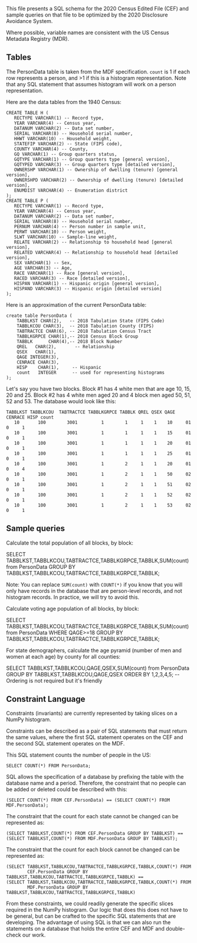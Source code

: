 This file presents a SQL schema for the 2020 Census Edited File (CEF)
and sample queries on that file to be optimized by the 2020 Disclosure
Avoidance System.

Where possible, variable names are consistent with the US Census
Metadata Registry (MDR).

## Tables

The PersonData table is taken from the MDF specification.
`count` is 1 if each row represents a person, and >1 if this is a
histogram representation. Note that any SQL statement that assumes
histogram will work on a person representation.


Here are the data tables from the 1940 Census:
```
CREATE TABLE H (
   RECTYPE VARCHAR(1) -- Record type,
   YEAR VARCHAR(4) -- Census year,
   DATANUM VARCHAR(2) -- Data set number,
   SERIAL VARCHAR(8) -- Household serial number,
   HHWT VARCHAR(10) -- Household weight,
   STATEFIP VARCHAR(2) -- State (FIPS code),
   COUNTY VARCHAR(4) -- County,
   GQ VARCHAR(1) -- Group quarters status,
   GQTYPE VARCHAR(1) -- Group quarters type [general version],
   GQTYPED VARCHAR(3) -- Group quarters type [detailed version],
   OWNERSHP VARCHAR(1) -- Ownership of dwelling (tenure) [general version],
   OWNERSHPD VARCHAR(2) -- Ownership of dwelling (tenure) [detailed version],
   ENUMDIST VARCHAR(4) -- Enumeration district
);
CREATE TABLE P (
   RECTYPE VARCHAR(1) -- Record type,
   YEAR VARCHAR(4) -- Census year,
   DATANUM VARCHAR(2) -- Data set number,
   SERIAL VARCHAR(8) -- Household serial number,
   PERNUM VARCHAR(4) -- Person number in sample unit,
   PERWT VARCHAR(10) -- Person weight,
   SLWT VARCHAR(10) -- Sample-line weight,
   RELATE VARCHAR(2) -- Relationship to household head [general version],
   RELATED VARCHAR(4) -- Relationship to household head [detailed version],
   SEX VARCHAR(1) -- Sex,
   AGE VARCHAR(3) -- Age,
   RACE VARCHAR(1) -- Race [general version],
   RACED VARCHAR(3) -- Race [detailed version],
   HISPAN VARCHAR(1) -- Hispanic origin [general version],
   HISPAND VARCHAR(3) -- Hispanic origin [detailed version]
);
```

Here is an approximation of the current PersonData table:

```
create table PersonData (
    TABBLKST CHAR(2),   -- 2018 Tabulation State (FIPS Code)
    TABBLKCOU CHAR(3),  -- 2018 Tabulation County (FIPS)
    TABTRACTCE CHAR(6), -- 2018 Tabulation Census Tract
    TABBLKGRPCE CHAR(1),-- 2018 Census Block Group
    TABBLK      CHAR(4),-- 2018 Block Number
    QREL   CHAR(2),       -- Relationship
    QSEX   CHAR(1),       
    QAGE INTEGER(3),
    CENRACE CHAR(3), 
    HISP    CHAR(1),     -- Hispanic
    count   INTEGER      -- used for representing histograms
);
```

Let's say you have two blocks. Block #1 has 4 white men that are age
10, 15, 20 and 25. Block #2 has 4 white men aged 20 and 4 block men
aged 50, 51, 52 and 53.  The database would look like this:

```
TABBLKST TABBLKCOU  TABTRACTCE TABBLKGRPCE TABBLK QREL QSEX QAGE CENRACE HISP count
   10       100        3001         1        1     1    1    10     01    0     1
   10       100        3001         1        1     1    1    15     01    0     1
   10       100        3001         1        1     1    1    20     01    0     1
   10       100        3001         1        1     1    1    25     01    0     1
   10       100        3001         1        2     1    1    20     01    0     4
   10       100        3001         1        2     1    1    50     02    0     1
   10       100        3001         1        2     1    1    51     02    0     1
   10       100        3001         1        2     1    1    52     02    0     1
   10       100        3001         1        2     1    1    53     02    0     1
```


## Sample queries

Calculate the total population of all blocks, by block:

   SELECT TABBLKST,TABBLKCOU,TABTRACTCE,TABBLKGRPCE,TABBLK,SUM(count)
   from PersonData 
   GROUP BY TABBLKST,TABBLKCOU,TABTRACTCE,TABBLKGRPCE,TABBLK;

Note: You can replace `SUM(count)` with `COUNT(*)` if you know that
you will only have records in the database that are person-level
records, and not histogram records. In practice, we will try to avoid this.

Calculate voting age population of all blocks, by block:

   SELECT TABBLKST,TABBLKCOU,TABTRACTCE,TABBLKGRPCE,TABBLK,SUM(count)
   from PersonData 
   WHERE QAGE>=18
   GROUP BY TABBLKST,TABBLKCOU,TABTRACTCE,TABBLKGRPCE,TABBLK;


For state demographers, calculate the age pyramid (number of men and
women at each age) by county for all counties:

   SELECT TABBLKST,TABBLKCOU,QAGE,QSEX,SUM(count)
   from PersonData 
   GROUP BY TABBLKST,TABBLKCOU,QAGE,QSEX
   ORDER BY 1,2,3,4,5;        -- Ordering is not required but it's friendly

   

## Constraint Language
Constraints (invariants) are currently represented by taking slices on a NumPy histogram.

Constraints can be described as a pair of SQL statements that must
return the same values, where the first SQL statement operates on the
CEF and the second SQL statement operates on the MDF.  

This SQL statement counts the number of people in the US:

    SELECT COUNT(*) FROM PersonData;

SQL allows the specification of a database by prefixing the table with the database name and a period. 
Therefore,  the constraint that no people can be added or deleted could be described with this:

    (SELECT COUNT(*) FROM CEF.PersonData) == (SELECT COUNT(*) FROM MDF.PersonData);

The constraint that the count for each state cannot be changed can be represented as:

    (SELECT TABBLKST,COUNT(*) FROM CEF.PersonData GROUP BY TABBLKST) == 
    (SELECT TABBLKST,COUNT(*) FROM MDF.PersonData GROUP BY TABBLKST);

The constraint that the count for each block cannot be changed can be represented as:

    (SELECT TABBLKST,TABBLKCOU,TABTRACTCE,TABBLKGRPCE,TABBLK,COUNT(*) FROM 
            CEF.PersonData GROUP BY TABBLKST,TABBLKCOU,TABTRACTCE,TABBLKGRPCE,TABBLK) == 
    (SELECT TABBLKST,TABBLKCOU,TABTRACTCE,TABBLKGRPCE,TABBLK,COUNT(*) FROM
            MDF.PersonData GROUP BY TABBLKST,TABBLKCOU,TABTRACTCE,TABBLKGRPCE,TABBLK)

From these constraints, we could readily generate the specific slices required in the NumPy histogram. Our logic that does this does not have to be general, but can be crafted to the specific SQL statements that are developing. The advantage of using SQL is that we can also run the statements on a database that holds the entire CEF and MDF and double-check our work.

